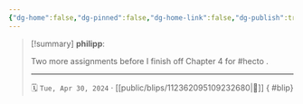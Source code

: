 ```yaml
---
{"dg-home":false,"dg-pinned":false,"dg-home-link":false,"dg-publish":true,"type":"blip","disabled rules":["yaml-title","yaml-title-alias","file-name-heading"],"title":"philipp on mastodon @ 2024-04-30","created-date":"2024-04-30T20:38:27","id":112362095109232670,"updated-date":"2025-05-02T08:50:44","dg-path":"blips/112362095109232680.md","permalink":"/blips/112362095109232680/","dgPassFrontmatter":true,"created":"2024-04-30T20:38:27","updated":"2025-05-02T08:50:44"}
---
```


> [!summary] **philipp**:
>
> Two more assignments before I finish off Chapter 4 for #hecto .
> - - -
>
> 🗓️ `Tue, Apr 30, 2024` · [[public/blips/112362095109232680\|🔗]]
{ #blip}

